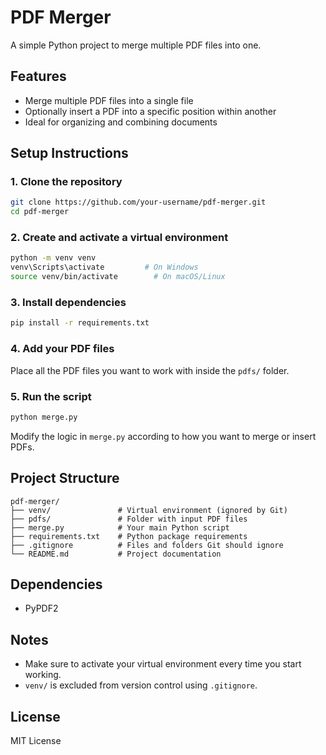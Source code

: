 # PDF Merger

A simple Python project to merge multiple PDF files into one.

## Features

- Merge multiple PDF files into a single file
- Optionally insert a PDF into a specific position within another
- Ideal for organizing and combining documents

## Setup Instructions

### 1. Clone the repository

```bash
git clone https://github.com/your-username/pdf-merger.git
cd pdf-merger
```

### 2. Create and activate a virtual environment

```bash
python -m venv venv
venv\Scripts\activate         # On Windows
source venv/bin/activate        # On macOS/Linux
```

### 3. Install dependencies

```bash
pip install -r requirements.txt
```

### 4. Add your PDF files

Place all the PDF files you want to work with inside the `pdfs/` folder.

### 5. Run the script

```bash
python merge.py
```

Modify the logic in `merge.py` according to how you want to merge or insert PDFs.

## Project Structure

```
pdf-merger/
├── venv/               # Virtual environment (ignored by Git)
├── pdfs/               # Folder with input PDF files
├── merge.py            # Your main Python script
├── requirements.txt    # Python package requirements
├── .gitignore          # Files and folders Git should ignore
└── README.md           # Project documentation
```

## Dependencies

- PyPDF2

## Notes

- Make sure to activate your virtual environment every time you start working.
- `venv/` is excluded from version control using `.gitignore`.

## License

MIT License
